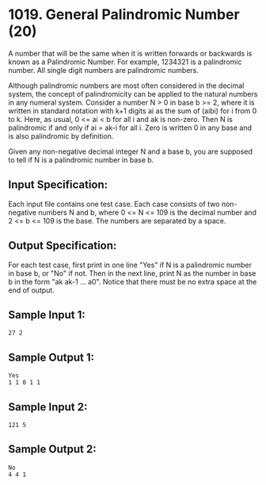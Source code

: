 # 1019. General Palindromic Number (20)
A number that will be the same when it is written forwards or backwards is known as a Palindromic Number. For example, 1234321 is a palindromic number. All single digit numbers are palindromic numbers.  
  
Although palindromic numbers are most often considered in the decimal system, the concept of palindromicity can be applied to the natural numbers in any numeral system. Consider a number N > 0 in base b >= 2, where it is written in standard notation with k+1 digits ai as the sum of (aibi) for i from 0 to k. Here, as usual, 0 <= ai < b for all i and ak is non-zero. Then N is palindromic if and only if ai = ak-i for all i. Zero is written 0 in any base and is also palindromic by definition.  
  
Given any non-negative decimal integer N and a base b, you are supposed to tell if N is a palindromic number in base b.  

## Input Specification:

Each input file contains one test case. Each case consists of two non-negative numbers N and b, where 0 <= N <= 109 is the decimal number and 2 <= b <= 109 is the base. The numbers are separated by a space.  

## Output Specification:

For each test case, first print in one line "Yes" if N is a palindromic number in base b, or "No" if not. Then in the next line, print N as the number in base b in the form "ak ak-1 ... a0". Notice that there must be no extra space at the end of output.

## Sample Input 1:

```
27 2
```

## Sample Output 1:

```
Yes
1 1 0 1 1
```

## Sample Input 2:
```
121 5
```

## Sample Output 2:

```
No
4 4 1
```